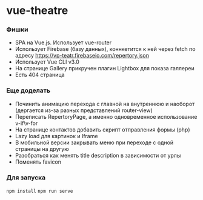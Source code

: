 # vue-theatre
### Фишки
- SPA на Vue.js. Использует vue-router
- Использует Firebase (базу данных), коннкетится к ней через fetch по адресу https://vp-teatr.firebaseio.com/repertory.json
- Использует Vue CLI v3.0
- На странице Gallery прикручен плагин Lightbox для показа галлереи
- Есть 404 страница

### Еще доделать
- Починить анимацию перехода с главной на внутреннюю и наоборот (дергается из-за разных представлений router-view)
- Переписать RepertoryPage, а именно одновременное использование v-if\v-for
- На странице контактов добавить скрипт отправления формы (php)
- Lazy load для картинок и Iframe
- В мобильной версии закрывать меню при переходе с одной страницы на другую
- Разобраться как менять title description в зависимости от урлы
- Поменять favicon

### Для запуска
```npm install```
```npm run serve```

